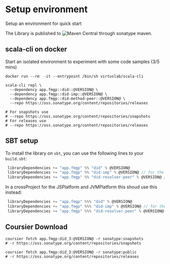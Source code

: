 # Setup environment

Setup an environment for quick start

The Library is published to ![Maven Central](https://img.shields.io/maven-central/v/app.fmgp/did_3) through sonatype maven.

## scala-cli on docker

Start an isolated environment to experiment with some code samples (3/5 mins)

`docker run --rm  -it --entrypoint /bin/sh virtuslab/scala-cli`

```shell
scala-cli repl \
  --dependency app.fmgp::did::@VERSION@ \
  --dependency app.fmgp::did-imp::@VERSION@ \
  --dependency app.fmgp::did-method-peer::@VERSION@ \
  --repo https://oss.sonatype.org/content/repositories/releases

# For snapshots use
# --repo https://oss.sonatype.org/content/repositories/snapshots
# For releases use
# --repo https://oss.sonatype.org/content/repositories/releases
```

## SBT setup

To install the library on `sbt`, you can use the following lines to your `build.sbt`:

```scala sbt
 libraryDependencies += "app.fmgp" %% "did" % @VERSION@
 libraryDependencies += "app.fmgp" %% "did-imp" % @VERSION@ // for the DIDComm implementation
 libraryDependencies += "app.fmgp" %% "did-resolver-peer" % @VERSION@ // for hash utils
```

In a crossProject for the JSPlatform and JVMPlatform this shoud use this instead:

```scala sbt
 libraryDependencies += "app.fmgp" %%% "did" % @VERSION@
 libraryDependencies += "app.fmgp" %%% "did-imp" % @VERSION@ // for the DIDComm implementation
 libraryDependencies += "app.fmgp" %%% "did-resolver-peer" % @VERSION@ // for hash utils
```

## Coursier Download

```shell
coursier fetch app.fmgp:did_3:@VERSION@ -r sonatype:snapshots
# -r https://oss.sonatype.org/content/repositories/snapshots

coursier fetch app.fmgp:did_3:@VERSION@ -r sonatype:public
# -r https://oss.sonatype.org/content/repositories/releases
```
